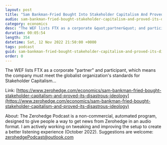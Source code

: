 ```yaml
---
layout: post
title: "Sam Bankman-Fried Bought Into Stakeholder Capitalism And Proved It's A Disastrous Ideology"
audio: sam-bankman-fried-bought-stakeholder-capitalism-and-proved-its-disastrous-ideology-0
category: economics
desc: "The WEF lists FTX as a corporate &quot;partner&quot; and participant, which means the company must meet the globalist organization's standards for Stakeholder Capitalism..."
duration: 00:05:54
length: 354
datetime: Sat, 12 Nov 2022 21:50:00 +0000
tags: podcast
guid: sam-bankman-fried-bought-stakeholder-capitalism-and-proved-its-disastrous-ideology-0
order: 0
---
```

The WEF lists FTX as a corporate &quot;partner&quot; and participant, which means the company must meet the globalist organization's standards for Stakeholder Capitalism...

Link: [https://www.zerohedge.com/economics/sam-bankman-fried-bought-stakeholder-capitalism-and-proved-its-disastrous-ideology](https://www.zerohedge.com/economics/sam-bankman-fried-bought-stakeholder-capitalism-and-proved-its-disastrous-ideology)

About: The Zerohedge Podcast is a non-commercial, automated program, designed to give people a way to get news from Zerohedge in an audio format.  I am actively working on tweaking and improving the setup to create a better listening experience (October 2022).  Suggestions are welcome: [zerohedgePodcast@outlook.com](mailto:zerohedgePodcast@outlook.com)